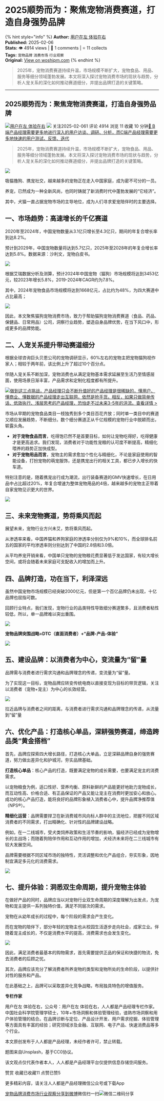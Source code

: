 # 2025顺势而为：聚焦宠物消费赛道，打造自身强势品牌

{% hint style="info" %}
**Author:** [用户在左 体验在右](https://www.woshipm.com/u/1086155)  
**Published:** 2025-02-06  
**Stats:** 👁️ 4914 views | 💬 1 comments | ⭐ 11 collects  
**Tags:** `宠物品牌` `消费市场` `行业观察`  
**Original:** [View on woshipm.com](https://www.woshipm.com/marketing/6175432.html)
{% endhint %}

> 2025年，宠物消费赛道持续升温，市场规模不断扩大，宠物食品、用品、服务等细分领域蓬勃发展。本文将深入探讨宠物消费市场的现状与趋势，分析人宠关系的深化如何推动赛道细分，并提出品牌打造的关键策略。

---

## 2025顺势而为：聚焦宠物消费赛道，打造自身强势品牌

[![](https://static.woshipm.com/APP_U_202209_20220906110602_3843.jpeg?imageView2/1/w/72/h/72/q/100)](https://www.woshipm.com/u/1086155)[用户在左 体验在右](https://www.woshipm.com/u/1086155) ![](https://static.woshipm.com/tag/1121_1@2x.png ) 关注2025-02-061 评论 4914 浏览 11 收藏 10 分钟[🔗 B端产品经理需要更多地进行深入的用户访谈、调研、分析，而C端产品经理需要更多地快速的用户测试、反馈、迭代](https://ke.qidianla.com/courses/bcpm)

> 2025年，宠物消费赛道持续升温，市场规模不断扩大，宠物食品、用品、服务等细分领域蓬勃发展。本文将深入探讨宠物消费市场的现状与趋势，分析人宠关系的深化如何推动赛道细分，并提出品牌打造的关键策略。

![](https://image.woshipm.com/2023/04/13/ca7fa914-d9de-11ed-8fc2-00163e0b5ff3.jpg)

吸猫撸狗、携宠社交，越来越多的宠物正在走入中国家庭，成为密不可分的一员。

养宠，已然成为一种全新风尚，也同时铸就了新消费时代中蓬勃发展的“它经济”。

其中，犬猫一直占据宠物市场的主导地位，成为人们寻求爱宠陪伴时的主要选择。

## 一、市场趋势：高速增长的千亿赛道

2020年至2024年，中国宠物数量从3.1亿只增长至4.3亿只，期间的年复合增长率到达8.2%。

预计到2029年，中国宠物数量将达到5.7亿只，2025年至2028年的年复合增长率达到5.8%。数据来源：沙利文，宠物白皮书。

![](https://image.woshipm.com/wp-files/2025/02/wWL0dD3gLcoKPBvp4fq0.jpg)

根据艾瑞数据分析及测算，预计2024年中国宠物（猫狗）市场规模将达到3453亿元，较2023年增长5.8%，2019-2024年CAGR约为7.8%。

其中，2024年宠物食品市场规模将达到1668亿元，占比约为48%，为四大赛道中占比最高；

![](https://image.woshipm.com/wp-files/2025/02/TFpXMtGKqQldD8TdoQtT.png)

因此，本文聚焦猫狗宠物消费市场，致力于帮助猫狗宠物消费赛道（食品、药品、保健品、日常用品）公司，洞察行业趋势，塑造自身品牌优势，在当下风口中，形成更多的品牌势能。

## 二、人宠关系提升带动赛道细分

根据全球咨询巨头贝恩公司的宠物调研显示，60%左右的宠物主把宠物猫狗视作家人；相较于两年前，该比例上升了超过10个百分点。

伴随人宠关系不断加深，宠物消费也从满足宠物基本需求延展至生活乃至情感层面，使用场景日渐丰富，产品需求和定制化程度都有所提升。

[![](https://image.woshipm.com/2023/07/27/1788a218-2c7f-11ee-b91f-00163e0b5ff3.png)做到这三点挑战，产品经理只会不断升值好的产品经理是很稀缺的，懂用户、懂商业、懂数据的产品经理走出互联网，依然是抢手货。相反，如果只做简单传话、低效执行、浅层思考的产品经理，恐怕走不过未来3-5年的洪流。查看详情 >](https://ke.qidianla.com/courses/bcpm)

市场从早期的宠物食品类目一枝独秀到多个类目百花齐放；同时单一类目中的赛道又顺应发展趋势，不断细分。数个细分赛道正从千亿规模的宠物行业中脱颖而出，崭露头角。

-   **对于宠物食品而言**，吃得饱已然不是首要目标，如何让宠物吃得好，吃得健康才是更高追求。我们发现，消费者对于功能性宠粮的认可度不断提高，精细化喂养的趋势正加快成型。
-   **对于宠物用品而言**，宠物主的需求愈加个性化与精细化，不论是家庭使用的智能设备，打扮宠物的萌宠服饰，还是携宠出行的相关工具，都已步入增长的快车道。

特别注意的是，随着携宠出行成为潮流，出行装备赛道的GMV快速增长，在日用品中占比超过20%，年复合增速为整体宠物用品的4倍，越来越多的宠物主正带着自家宠物见识更大的世界。

![](https://image.woshipm.com/wp-files/2025/02/nFKwvH85YDKC1u1GtKlb.png)

## 三、未来宠物赛道，势将乘风而起

展望未来，宠物行业方兴未艾，势将乘风而起。

从渗透率来看，中国养猫和养狗家庭的渗透率分别仅为9%和10%，而全球排名前五的国家的平均渗透率则分别达到了中国的2.8倍和3.0倍。

从平均养宠开销来看，中国单只宠物的宠物粮花费显著低于发达国家，有较大增长空间，或将会随着未来家庭可支配收入的增加而上升。

## 四、品牌打造，功在当下，利泽深远

虽然中国宠物市场规模已经突破2000亿元，但是第一个百亿品牌仍未出现，十亿品牌也屈指可数。

回顾行业特点，我们发现，宠物行业的品类特性导致细分赛道繁多，且消费者粘性较低，所以，单一品牌难以突出重围。

![](https://image.woshipm.com/wp-files/2025/02/TeVdLflKtQRHyVPsQKTF.png)

**宠物品牌突围战略=DTC（直面消费者）+“品牌-产品-体验”**

![](https://image.woshipm.com/wp-files/2025/02/kYyjCRZfoST1yYtKkMul.png)

## 五、建设品牌：以消费者为中心，变流量为“留”量

品牌需与消费者进行需求沟通和品牌理念的传递，变流量为“留”量。

为了实现这一目标，宠物品牌应转变传统电商以直接变现为目标的带货逻辑，关注以消费者（宠物+宠主）为中心的长效经营。

![](https://image.woshipm.com/wp-files/2025/02/9Hzso7j3TBidUZFa6l4u.jpg)

拉近品牌与消费者之间的距离，与消费者进行需求沟通和品牌理念的传递，从流量到“留”量

## 六、优化产品：打造核心单品，深耕强势赛道，缔造跨品类“黄金搭档”

首先，品牌应探索四大增长路径，打造核心大单品，立足深耕品牌自身的强势赛道，努力做出差异化和护城河，夯实品牌基础。

**打造核心单品**：核心产品的打造，既要满足宠物的成长需要，也要满足宠主的消费需求。

以宠物粮食为例，适口性好、营养均衡、原料新鲜的产品能更好地助力宠物成长，而互动性高、价格合适、有正品保证的产品又能让宠主在消费时更加安心和放心。成功的核心产品打造，能将良好的品牌形象植入消费者心中，提升品牌净推荐值（NPS®）。

**精细化运营**：品牌需要捍卫在新消费城市风向标人群中的主流地位，把握不同区域消费者的不同需求，打出精确化、针对性的品牌建设战略。

例如，在一二线城市，受犬类饲养政策和生活节奏的影响，猫经济已经成为宠物增长的主战场；而随着狗陪伴作用和互动作用的增加，犬经济未来将在二三线城市有较大发展空间。

品牌需要根据不同区域市场的独特性，灵活调整和优化产品组合，夯实形象，因地制宜满足多元化的消费需求。

![](https://image.woshipm.com/wp-files/2025/02/qcAdNkAohjHWResggoF3.png)

## 七、提升体验：洞悉双生命周期，提升宠物主体验

在做好产品的同时，品牌应当以对宠物行业双生命周期的深度理解为出发点，为宠物和宠主提供一系列独特价值，满足不同层次的需求。

宠物在从幼年成长的过程中，每个阶段的需求会产生变化。

而在宠物的陪伴下，部分年轻的宠物主也从校园生活逐步走向社会，成家立业。伴随着宠主成长的，不仅是消费水平的提高，消费需求也会发生变化。

![](https://image.woshipm.com/wp-files/2025/02/JITRupJCW5lbk4yY0Wmz.png)

因此，满足消费者最基本的购物需求，首先需要提供正品的保证和快捷的物流，免去消费者的后顾之忧。

其次，品牌应该充分了解消费者所养宠物的类型和宠物所处的生命阶段，以提供针对性的服务和产品。

在此基础之上，品牌可以采取差异化竞争战略，布局独具特色的增值服务。

**专栏作家**

用户在左 体验在右，公众号：用户在左 体验在右，人人都是产品经理专栏作家。中国社会科学院管理学硕士，10年+市场洞察和体验管理经验，谙熟市场洞察和用户体验管理的结合。在品牌诊断与定位、产品设计开发、用户需求挖掘、体验管理等方面具有丰富的经验；研究领域涉及金融、互联网、电子产品、快速消费品等多个行业。

本文原创发布于人人都是产品经理，未经作者许可，禁止转载。

题图来自Unsplash，基于CC0协议。

该文观点仅代表作者本人，人人都是产品经理平台仅提供信息存储空间服务。

赞赏 收藏已收藏11 点赞已赞5

更多精彩内容，请关注人人都是产品经理微信公众号或下载App

[宠物品牌](https://www.woshipm.com/tag/%e5%ae%a0%e7%89%a9%e5%93%81%e7%89%8c)[消费市场](https://www.woshipm.com/tag/%e6%b6%88%e8%b4%b9%e5%b8%82%e5%9c%ba)[行业观察](https://www.woshipm.com/tag/%e8%a1%8c%e4%b8%9a%e8%a7%82%e5%af%9f)[分享到微博](https://service.weibo.com/share/share.php?appkey=2775287854&title=2025顺势而为：聚焦宠物消费赛道，打造自身强势品牌&url=https://www.woshipm.com/marketing/6175432.html&pic=https://image.woshipm.com/2023/04/13/ca7fa914-d9de-11ed-8fc2-00163e0b5ff3.jpg)微信扫一扫![微信二维码](https://api.pwmqr.com/qrcode/create/?url=https://www.woshipm.com/marketing/6175432.html)分享